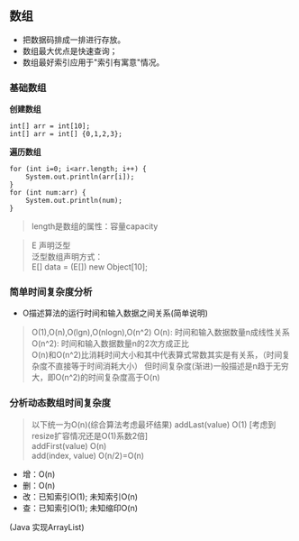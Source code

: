 ## 数组
- 把数据码排成一排进行存放。
- 数组最大优点是快速查询；
- 数组最好索引应用于"索引有寓意"情况。
### 基础数组
**创建数组**
```
int[] arr = int[10]; 
int[] arr = int[] {0,1,2,3};
```

**遍历数组**
```
for (int i=0; i<arr.length; i++) {
    System.out.println(arr[i]);
}
for (int num:arr) {
    System.out.println(num);
}
```
> length是数组的属性：容量capacity

> E 声明泛型  
泛型数组声明方式：  
E[] data = (E[]) new Object[10];

### 简单时间复杂度分析
- O描述算法的运行时间和输入数据之间关系(简单说明)

> O(1),O(n),O(lgn),O(nlogn),O(n^2)
O(n): 时间和输入数据数量n成线性关系  
O(n^2): 时间和输入数据数量n的2次方成正比  
O(n)和O(n^2)比消耗时间大小和其中代表算式常数其实是有关系，（时间复杂度不直接等于时间消耗大小）
但时间复杂度(渐进)一般描述是n趋于无穷大，即O(n^2)的时间复杂度高于O(n)

### 分析动态数组时间复杂度
> 以下统一为O(n)(综合算法考虑最坏结果)
addLast(value) O(1)  [考虑到resize扩容情况还是O(1)系数2倍]  
addFirst(value) O(n)  
add(index, value) O(n/2)=O(n)  
* 增：O(n)
* 删：O(n)
* 改：已知索引O(1); 未知索引O(n)
* 查：已知索引O(1); 未知缩印O(n)

(Java 实现ArrayList)

